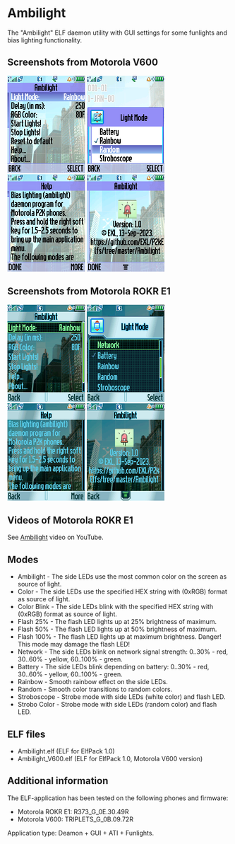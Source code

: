 Ambilight
=========

The "Ambilight" ELF daemon utility with GUI settings for some funlights and bias lighting functionality.

## Screenshots from Motorola V600

![Screenshot 1 of Ambilight from Motorola V600](../images/Screenshot_Ambilight_V600_1.png) ![Screenshot 2 of Ambilight from Motorola V600](../images/Screenshot_Ambilight_V600_2.png) ![Screenshot 3 of Ambilight from Motorola V600](../images/Screenshot_Ambilight_V600_3.png) ![Screenshot 4 of Ambilight from Motorola V600](../images/Screenshot_Ambilight_V600_4.png)

## Screenshots from Motorola ROKR E1

![Screenshot 1 of Ambilight from Motorola ROKR E1](../images/Screenshot_Ambilight_E1_1.png) ![Screenshot 2 of Ambilight from Motorola ROKR E1](../images/Screenshot_Ambilight_E1_2.png) ![Screenshot 3 of Ambilight from Motorola ROKR E1](../images/Screenshot_Ambilight_E1_3.png) ![Screenshot 4 of Ambilight from Motorola ROKR E1](../images/Screenshot_Ambilight_E1_4.png)

## Videos of Motorola ROKR E1

See [Ambilight](https://TODO) video on YouTube.

## Modes

* Ambilight - The side LEDs use the most common color on the screen as source of light.
* Color - The side LEDs use the specified HEX string with (0xRGB) format as source of light.
* Color Blink - The side LEDs blink with the specified HEX string with (0xRGB) format as source of light.
* Flash 25% - The flash LED lights up at 25% brightness of maximum.
* Flash 50% - The flash LED lights up at 50% brightness of maximum.
* Flash 100% - The flash LED lights up at maximum brightness. Danger! This mode may damage the flash LED!
* Network - The side LEDs blink on network signal strength: 0..30% - red, 30..60% - yellow, 60..100% - green.
* Battery - The side LEDs blink depending on battery: 0..30% - red, 30..60% - yellow, 60..100% - green.
* Rainbow - Smooth rainbow effect on the side LEDs.
* Random - Smooth color transitions to random colors.
* Stroboscope - Strobe mode with side LEDs (white color) and flash LED.
* Strobo Color - Strobe mode with side LEDs (random color) and flash LED.

## ELF files

* Ambilight.elf (ELF for ElfPack 1.0)
* Ambilight_V600.elf (ELF for ElfPack 1.0, Motorola V600 version)

## Additional information

The ELF-application has been tested on the following phones and firmware:

* Motorola ROKR E1: R373_G_0E.30.49R
* Motorola V600: TRIPLETS_G_0B.09.72R

Application type: Deamon + GUI + ATI + Funlights.
